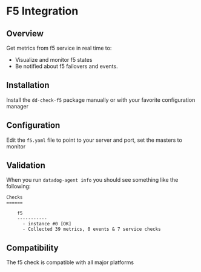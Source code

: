 # F5 Integration

## Overview

Get metrics from f5 service in real time to:

* Visualize and monitor f5 states
* Be notified about f5 failovers and events.

## Installation

Install the `dd-check-f5` package manually or with your favorite configuration manager

## Configuration

Edit the `f5.yaml` file to point to your server and port, set the masters to monitor

## Validation

When you run `datadog-agent info` you should see something like the following:

    Checks
    ======

        f5
        -----------
          - instance #0 [OK]
          - Collected 39 metrics, 0 events & 7 service checks

## Compatibility

The f5 check is compatible with all major platforms
